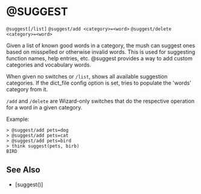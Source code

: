 # @SUGGEST
`@suggest[/list]`
`@suggest/add <category>=<word>`
`@suggest/delete <category>=<word>`

Given a list of known good words in a category, the mush can suggest ones based on misspelled or otherwise invalid words. This is used for suggesting function names, help entries, etc. @suggest provides a way to add custom categories and vocabulary words.

When given no switches or `/list`, shows all available suggestion categories. If the dict_file config option is set, tries to populate the 'words' category from it.

`/add` and `/delete` are Wizard-only switches that do the respective operation for a word in a given category.

Example:
```
> @suggest/add pets=dog
> @suggest/add pets=cat
> @suggest/add pets=bird
> think suggest(pets, birb)
BIRD
```


## See Also
- [suggest()]


